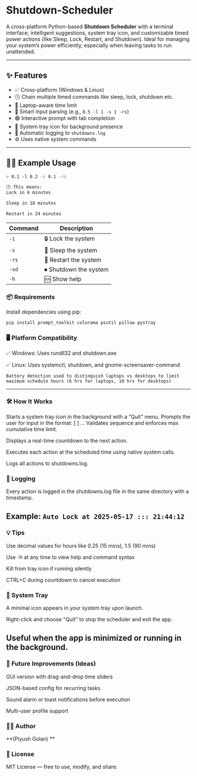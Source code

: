 # Shutdown-Scheduler
A cross-platform Python-based **Shutdown Scheduler** with a terminal interface, intelligent suggestions, system tray icon, and customizable timed power actions (like Sleep, Lock, Restart, and Shutdown). Ideal for managing your system’s power efficiently, especially when leaving tasks to run unattended.

---

## ✨ Features

* ✅ Cross-platform (Windows & Linux)
* 🕓 Chain multiple timed commands like sleep, lock, shutdown etc.
* 🌙 Laptop-aware time limit
* 🧠 Smart input parsing (e.g., `0.5 -l 1 -s 1 -rs`)
* 🟢 Interactive prompt with tab completion
* 📌 System tray icon for background presence
* 📁 Automatic logging to `shutdowns.log`
* ⚙️ Uses native system commands

---

## 🧑‍💻 Example Usage

```bash
> 0.1 -l 0.2 -s 0.1 -rs

🕒 This means:
Lock in 6 minutes

Sleep in 18 minutes

Restart in 24 minutes
```
| Command | Description           |
| ------- | --------------------- |
| `-l`    | 🔒 Lock the system    |
| `-s`    | 🌙 Sleep the system   |
| `-rs`   | 🔁 Restart the system |
| `-sd`   | ⏹ Shutdown the system |
| `-h`    | 🆘 Show help          |


### 📦 Requirements
Install dependencies using pip:
```
pip install prompt_toolkit colorama psutil pillow pystray
```

### 🖥 Platform Compatibility
✅ Windows: Uses rundll32 and shutdown.exe

✅ Linux: Uses systemctl, shutdown, and gnome-screensaver-command

```Battery detection used to distinguish laptops vs desktops to limit maximum schedule hours (6 hrs for laptops, 10 hrs for desktops)```

-----
### 🛠 How It Works

Starts a system tray icon in the background with a “Quit” menu.
Prompts the user for input in the format:
<hours> <command> [<hours> <command>] ...
Validates sequence and enforces max cumulative time limit.

Displays a real-time countdown to the next action.

Executes each action at the scheduled time using native system calls.

Logs all actions to shutdowns.log.

### 🧾 Logging
Every action is logged in the shutdowns.log file in the same directory with a timestamp.

Example:
```Auto Lock at 2025-05-17 ::: 21:44:12```
-----
### 💡 Tips
Use decimal values for hours like 0.25 (15 mins), 1.5 (90 mins)

Use -h at any time to view help and command syntax

Kill from tray icon if running silently

CTRL+C during countdown to cancel execution

### 🧊 System Tray
A minimal icon appears in your system tray upon launch.

Right-click and choose "Quit" to stop the scheduler and exit the app.

Useful when the app is minimized or running in the background.
------
### 🧪 Future Improvements (Ideas)
 GUI version with drag-and-drop time sliders

 JSON-based config for recurring tasks

 Sound alarm or toast notifications before execution

 Multi-user profile support

### 🧑‍💻 Author
**(Piyush Golan)
**
### 📜 License
MIT License — free to use, modify, and share.
